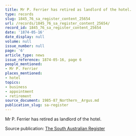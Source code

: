 ```yaml
---
title: Mr P. Ferrier has retired as landlord of the hotel.
type: records
slug: 1845_76_sa_register_content_25654
url: /records/1845_76_sa_register_content_25654/
record_id: 1845_76_sa_register_content_25654
date: '1874-05-16'
date_display: null
volume: null
issue_number: null
page: '6'
article_type: news
issue_reference: 1874-05-16, page 6
people_mentioned:
- Mr P. Ferrier
places_mentioned:
- hotel
topics:
- business
- appointment
- retirement
source_document: 1985-87_Northern__Argus.md
publication_slug: sa-register
---
```


Mr P. Ferrier has retired as landlord of the hotel.

Source publication: [The South Australian Register](/publications/sa-register/)
